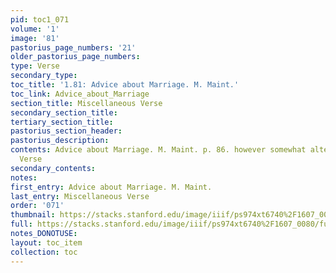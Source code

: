 ```yaml
---
pid: toc1_071
volume: '1'
image: '81'
pastorius_page_numbers: '21'
older_pastorius_page_numbers: 
type: Verse
secondary_type: 
toc_title: '1.81: Advice about Marriage. M. Maint.'
toc_link: Advice_about_Marriage
section_title: Miscellaneous Verse
secondary_section_title: 
tertiary_section_title: 
pastorius_section_header: 
pastorius_description: 
contents: Advice about Marriage. M. Maint. p. 86. however somewhat alter'd. & Miscellaneous
  Verse
secondary_contents: 
notes: 
first_entry: Advice about Marriage. M. Maint.
last_entry: Miscellaneous Verse
order: '071'
thumbnail: https://stacks.stanford.edu/image/iiif/ps974xt6740%2F1607_0080/full/100,/0/default.jpg
full: https://stacks.stanford.edu/image/iiif/ps974xt6740%2F1607_0080/full/full/0/default.jpg
notes_DONOTUSE: 
layout: toc_item
collection: toc
---
```

